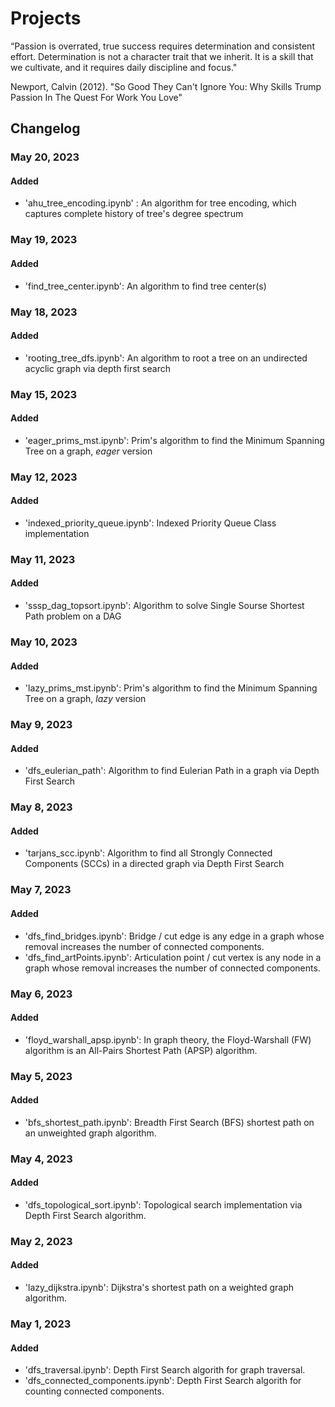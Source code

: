 # Projects
“Passion is overrated, true success requires  determination and consistent effort.  Determination is not a character trait that we  inherit. It is a skill that we cultivate, and it  requires daily discipline and focus."

Newport, Calvin (2012). "So Good They Can't Ignore You: Why Skills Trump Passion In The Quest For Work You Love"


## Changelog

### May 20, 2023

#### Added

- 'ahu_tree_encoding.ipynb' : An algorithm for tree encoding, which captures complete history of tree's degree spectrum

### May 19, 2023

#### Added

- 'find_tree_center.ipynb': An algorithm to find tree center(s)

### May 18, 2023

#### Added 
- 'rooting_tree_dfs.ipynb': An algorithm to root a tree on an undirected acyclic graph via depth first search

### May 15, 2023

#### Added
- 'eager_prims_mst.ipynb': Prim's algorithm to find the Minimum Spanning Tree on a graph, *eager* version

### May 12, 2023

#### Added

- 'indexed_priority_queue.ipynb': Indexed Priority Queue Class implementation

### May 11, 2023

#### Added

- 'sssp_dag_topsort.ipynb': Algorithm to solve Single Sourse Shortest Path problem on a DAG

### May 10, 2023

#### Added

- 'lazy_prims_mst.ipynb': Prim's algorithm to find the Minimum Spanning Tree on a graph, *lazy* version

### May 9, 2023

#### Added

- 'dfs_eulerian_path': Algorithm to find Eulerian Path in a graph via Depth First Search

### May 8, 2023

#### Added

- 'tarjans_scc.ipynb': Algorithm to find all Strongly Connected Components (SCCs) in a directed graph via Depth First Search

### May 7, 2023

#### Added
- 'dfs_find_bridges.ipynb': Bridge / cut edge is any edge in a graph whose removal increases the number of connected components.
- 'dfs_find_artPoints.ipynb': Articulation point / cut vertex is any node in a graph whose removal increases the number of connected components.

### May 6, 2023

#### Added
- 'floyd_warshall_apsp.ipynb': In graph theory, the Floyd-Warshall (FW) algorithm is an All-Pairs Shortest Path (APSP) algorithm.

### May 5, 2023

#### Added
- 'bfs_shortest_path.ipynb': Breadth First Search (BFS) shortest path on an unweighted graph algorithm.

### May 4, 2023

#### Added
- 'dfs_topological_sort.ipynb': Topological search implementation via Depth First Search algorithm.

### May 2, 2023

#### Added
- 'lazy_dijkstra.ipynb': Dijkstra's shortest path on a weighted graph algorithm.

### May 1, 2023

#### Added
- 'dfs_traversal.ipynb': Depth First Search algorith for graph traversal.
- 'dfs_connected_components.ipynb': Depth First Search algorith for counting connected components.
